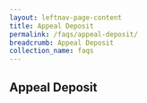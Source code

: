 ```yaml
---
layout: leftnav-page-content
title: Appeal Deposit
permalink: /faqs/appeal-deposit/
breadcrumb: Appeal Deposit
collection_name: faqs
---
```


Appeal Deposit
---



